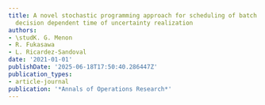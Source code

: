 ```yaml
---
title: A novel stochastic programming approach for scheduling of batch processes with
  decision dependent time of uncertainty realization
authors:
- \studK. G. Menon
- R. Fukasawa
- L. Ricardez-Sandoval
date: '2021-01-01'
publishDate: '2025-06-18T17:50:40.286447Z'
publication_types:
- article-journal
publication: '*Annals of Operations Research*'
---
```

